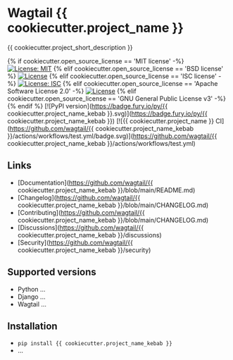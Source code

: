 # Wagtail {{ cookiecutter.project_name }}

{{ cookiecutter.project_short_description }}

{% if cookiecutter.open_source_license == 'MIT license' -%}
[![License: MIT](https://img.shields.io/badge/License-MIT-yellow.svg)](https://opensource.org/licenses/MIT)
{% elif cookiecutter.open_source_license == 'BSD license' %}
[![License](https://img.shields.io/badge/License-BSD_3--Clause-blue.svg)](https://opensource.org/licenses/BSD-3-Clause)
{% elif cookiecutter.open_source_license == 'ISC license' -%}
 [![License: ISC](https://img.shields.io/badge/License-ISC-blue.svg)](https://opensource.org/licenses/ISC)
{% elif cookiecutter.open_source_license == 'Apache Software License 2.0' -%}
[![License](https://img.shields.io/badge/License-Apache_2.0-blue.svg)](https://opensource.org/licenses/Apache-2.0)
{% elif cookiecutter.open_source_license == 'GNU General Public License v3' -%}
{% endif %}
[![PyPI version](https://badge.fury.io/py/{{ cookiecutter.project_name_kebab }}.svg)](https://badge.fury.io/py/{{ cookiecutter.project_name_kebab }})
[![{{ cookiecutter.project_name }} CI](https://github.com/wagtail/{{ cookiecutter.project_name_kebab }}/actions/workflows/test.yml/badge.svg)](https://github.com/wagtail/{{ cookiecutter.project_name_kebab }}/actions/workflows/test.yml)

## Links

- [Documentation](https://github.com/wagtail/{{ cookiecutter.project_name_kebab }}/blob/main/README.md)
- [Changelog](https://github.com/wagtail/{{ cookiecutter.project_name_kebab }}/blob/main/CHANGELOG.md)
- [Contributing](https://github.com/wagtail/{{ cookiecutter.project_name_kebab }}/blob/main/CHANGELOG.md)
- [Discussions](https://github.com/wagtail/{{ cookiecutter.project_name_kebab }}/discussions)
- [Security](https://github.com/wagtail/{{ cookiecutter.project_name_kebab }}/security)

## Supported versions

- Python ...
- Django ...
- Wagtail ...

## Installation

- `pip install {{ cookiecutter.project_name_kebab }}`
- ...
